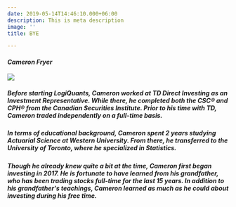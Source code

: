 ```yaml
---
date: 2019-05-14T14:46:10.000+06:00
description: This is meta description
image: ''
title: BYE

---
```

#### _Cameron Fryer_

![](/uploads/me2.jpg)

##### Before starting LogiQuants, Cameron worked at TD Direct Investing as an Investment Representative. While there, he completed both the CSC® and CPH® from the Canadian Securities Institute. Prior to his time with TD, Cameron traded independently on a full-time basis.

##### In terms of educational background, Cameron spent 2 years studying Actuarial Science at Western University.  From there, he transferred to the University of Toronto, where he specialized in Statistics.

##### Though he already knew quite a bit at the time, Cameron first began investing in 2017. He is fortunate to have learned from his grandfather, who has been trading stocks full-time for the last 15 years. In addition to his grandfather's teachings, Cameron learned as much as he could about investing during his free time.